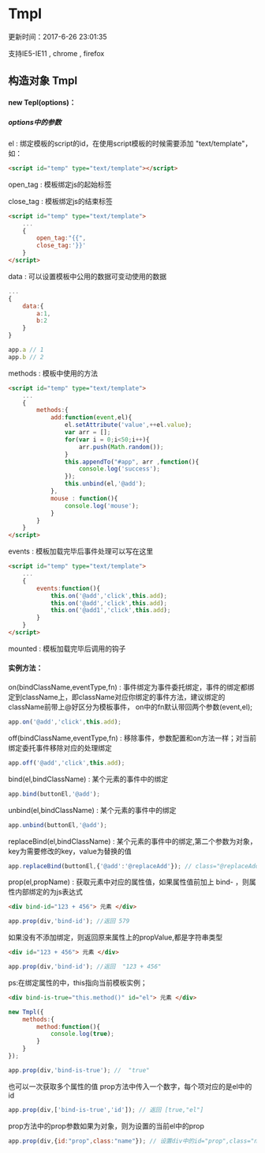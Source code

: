 # Tmpl

更新时间：2017-6-26 23:01:35

支持IE5-IE11 , chrome , firefox

## 构造对象 Tmpl

#### new Tepl(options)：

##### options中的参数

el : 绑定模板的script的id，在使用script模板的时候需要添加 "text/template"，如：

```html
<script id="temp" type="text/template"></script>
```

open_tag : 模板绑定js的起始标签

close_tag : 模板绑定js的结束标签

```html
<script id="temp" type="text/template">
	...
	{
		open_tag:"{{",
		close_tag:'}}'
	}
</script>
```

data : 可以设置模板中公用的数据可变动使用的数据
```javascript
...
{
	data:{
		a:1,
		b:2
	}
}

app.a // 1
app.b // 2

```

methods : 模板中使用的方法

```html
<script id="temp" type="text/template">
	...
	{
		methods:{
			add:function(event,el){
				el.setAttribute('value',++el.value);
				var arr = [];
				for(var i = 0;i<50;i++){
					arr.push(Math.random());
				}
				this.appendTo("#app", arr ,function(){
					console.log('success');
				});
				this.unbind(el,'@add');
			},
			mouse : function(){
				console.log('mouse');
			}
		}
	}
</script>
```

events : 模板加载完毕后事件处理可以写在这里

```html
<script id="temp" type="text/template">
	...
	{
		events:function(){
			this.on('@add','click',this.add);
			this.on('@add','click',this.add);
			this.on('@add1','click',this.add);
		}
	}
</script>
```


mounted : 模板加载完毕后调用的钩子

#### 实例方法：

on(bindClassName,eventType,fn) : 事件绑定为事件委托绑定，事件的绑定都绑定到className上，即className对应你绑定的事件方法，建议绑定的className前带上@好区分为模板事件，
on中的fn默认带回两个参数(event,el);

```javascript
app.on('@add','click',this.add);
```

off(bindClassName,eventType,fn) : 移除事件，参数配置和on方法一样；对当前绑定委托事件移除对应的处理绑定
```javascript
app.off('@add','click',this.add);
```

bind(el,bindClassName) : 某个元素的事件中的绑定

```javascript
app.bind(buttonEl,'@add');
```

unbind(el,bindClassName) : 某个元素的事件中的绑定

```javascript
app.unbind(buttonEl,'@add');
```

replaceBind(el,bindClassName) : 某个元素的事件中的绑定,第二个参数为对象，key为需要修改的key，value为替换的值

```javascript
app.replaceBind(buttonEl,{'@add':'@replaceAdd'}); // class="@replaceAdd"
```


prop(el,propName) : 获取元素中对应的属性值，如果属性值前加上   bind-  ，则属性内部绑定的为js表达式

```html
<div bind-id="123 + 456"> 元素 </div>
```
```javascript
app.prop(div,'bind-id'); //返回 579
```

如果没有不添加绑定，则返回原来属性上的propValue,都是字符串类型

```html
<div id="123 + 456"> 元素 </div>
```
```javascript
app.prop(div,'bind-id'); //返回  "123 + 456"
```

ps:在绑定属性的中，this指向当前模板实例；

```html
<div bind-is-true="this.method()" id="el"> 元素 </div>
```
```javascript
new Tmpl({
	methods:{
		method:function(){
			console.log(true);
		}
	}
});

app.prop(div,'bind-is-true'); //  "true"
```

也可以一次获取多个属性的值
prop方法中传入一个数字，每个项对应的是el中的id

```javascript
app.prop(div,['bind-is-true','id']); // 返回 [true,"el"]
```

prop方法中的prop参数如果为对象，则为设置的当前el中的prop

```javascript
app.prop(div,{id:"prop",class:"name"}); // 设置div中的id="prop",class="name"
```
